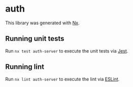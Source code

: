 # auth 

This library was generated with [Nx](https://nx.dev).

## Running unit tests

Run `nx test auth-server` to execute the unit tests via [Jest](https://jestjs.io).

## Running lint

Run `nx lint auth-server` to execute the lint via [ESLint](https://eslint.org/).
